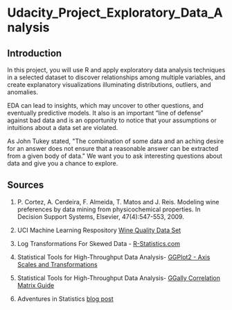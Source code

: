 # Udacity_Project_Exploratory_Data_Analysis

## Introduction

In this project, you will use R and apply exploratory data analysis techniques in a selected dataset to discover relationships among multiple variables, and create explanatory visualizations illuminating distributions, outliers, and anomalies.

EDA can lead to insights, which may uncover to other questions, and eventually predictive models. It also is an important “line of defense” against bad data and is an opportunity to notice that your assumptions or intuitions about a data set are violated.

As John Tukey stated, "The combination of some data and an aching desire for an answer does not ensure that a reasonable answer can be extracted from a given body of data." We want you to ask interesting questions about data and give you a chance to explore.


## Sources

1. P. Cortez, A. Cerdeira, F. Almeida, T. Matos and J. Reis. Modeling wine preferences by data mining from physicochemical properties. In Decision Support Systems, Elsevier, 47(4):547-553, 2009.

2. UCI Machine Learning Respository [Wine Quality Data Set](https://archive.ics.uci.edu/ml/datasets/wine+quality)

3. Log Transformations For Skewed Data - [R-Statistics.com](https://www.r-statistics.com/2013/05/log-transformations-for-skewed-and-wide-distributions-from-practical-data-science-with-r/)

4. Statistical Tools for High-Throughput Data Analysis- [GGPlot2 - Axis Scales and Transformations](http://www.sthda.com/english/wiki/ggplot2-axis-scales-and-transformations) 

5. Statistical Tools for High-Throughput Data Analysis- [GGally Correlation Matrix Guide](http://www.sthda.com/english/wiki/ggally-r-package-extension-to-ggplot2-for-correlation-matrix-and-survival-plots-r-software-and-data-visualization)

6. Adventures in Statistics [blog post](http://blog.minitab.com/blog/adventures-in-statistics-2/regression-analysis-how-do-i-interpret-r-squared-and-assess-the-goodness-of-fit)
